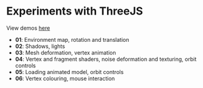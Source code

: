 # Experiments with ThreeJS

View demos [here](http://experiments.playdo.io/threejs)

* __01__: Environment map, rotation and translation
* __02__: Shadows, lights
* __03__: Mesh deformation, vertex animation
* __04__: Vertex and fragment shaders, noise deformation and texturing, orbit controls
* __05__: Loading animated model, orbit controls
* __06__: Vertex colouring, mouse interaction